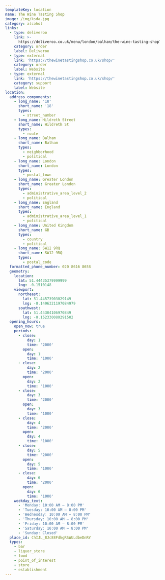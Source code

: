 ```yaml
---
templateKey: location
name: The Wine Tasting Shop
image: /img/ksda.jpg
category: alcohol
links:
  - type: deliveroo
    link: >-
      https://deliveroo.co.uk/menu/london/balham/the-wine-tasting-shop?utm_medium=affiliate&utm_source=google_maps_link
    category: order
    label: Deliveroo
  - type: external
    link: 'https://thewinetastingshop.co.uk/shop/'
    category: order
    label: Website
  - type: external
    link: 'https://thewinetastingshop.co.uk/shop/'
    category: support
    label: Website
location:
  address_components:
    - long_name: '18'
      short_name: '18'
      types:
        - street_number
    - long_name: Hildreth Street
      short_name: Hildreth St
      types:
        - route
    - long_name: Balham
      short_name: Balham
      types:
        - neighborhood
        - political
    - long_name: London
      short_name: London
      types:
        - postal_town
    - long_name: Greater London
      short_name: Greater London
      types:
        - administrative_area_level_2
        - political
    - long_name: England
      short_name: England
      types:
        - administrative_area_level_1
        - political
    - long_name: United Kingdom
      short_name: GB
      types:
        - country
        - political
    - long_name: SW12 9RQ
      short_name: SW12 9RQ
      types:
        - postal_code
  formatted_phone_number: 020 8616 8658
  geometry:
    location:
      lat: 51.44435379999999
      lng: -0.1510148
    viewport:
      northeast:
        lat: 51.44573903029149
        lng: -0.1496321197084979
      southwest:
        lat: 51.44304106970849
        lng: -0.152330080291502
  opening_hours:
    open_now: true
    periods:
      - close:
          day: 1
          time: '2000'
        open:
          day: 1
          time: '1000'
      - close:
          day: 2
          time: '2000'
        open:
          day: 2
          time: '1000'
      - close:
          day: 3
          time: '2000'
        open:
          day: 3
          time: '1000'
      - close:
          day: 4
          time: '2000'
        open:
          day: 4
          time: '1000'
      - close:
          day: 5
          time: '2000'
        open:
          day: 5
          time: '1000'
      - close:
          day: 6
          time: '2000'
        open:
          day: 6
          time: '1000'
    weekday_text:
      - 'Monday: 10:00 AM – 8:00 PM'
      - 'Tuesday: 10:00 AM – 8:00 PM'
      - 'Wednesday: 10:00 AM – 8:00 PM'
      - 'Thursday: 10:00 AM – 8:00 PM'
      - 'Friday: 10:00 AM – 8:00 PM'
      - 'Saturday: 10:00 AM – 8:00 PM'
      - 'Sunday: Closed'
  place_id: ChIJL_8Jc88FdkgRSWULdbeDnRY
  types:
    - bar
    - liquor_store
    - food
    - point_of_interest
    - store
    - establishment
---
```


